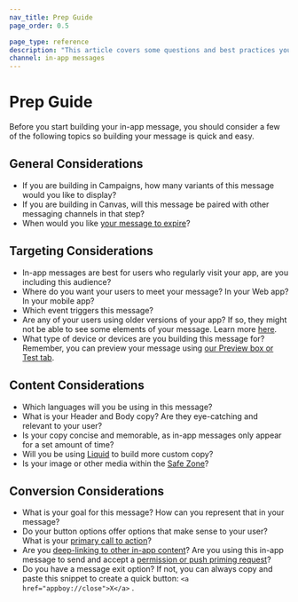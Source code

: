 ```yaml
---
nav_title: Prep Guide
page_order: 0.5

page_type: reference
description: "This article covers some questions and best practices you should consider before building your in-app messages."
channel: in-app messages
---
```


# Prep Guide

Before you start building your in-app message, you should consider a few of the following topics so building your message is quick and easy.

## General Considerations

- If you are building in Campaigns, how many variants of this message would you like to display?
- If you are building in Canvas, will this message be paired with other messaging channels in that step?
- When would you like [your message to expire]({{site.baseurl}}/canvas_in-app_messages/)?

## Targeting Considerations
- In-app messages are best for users who regularly visit your app, are you including this audience?
- Where do you want your users to meet your message? In your Web app? In your mobile app?
- Which event triggers this message?
- Are any of your users using older versions of your app? If so, they might not be able to see some elements of your message. Learn more [here]({{site.baseurl}}/user_guide/message_building_by_channel/in-app_messages/generations/).
- What type of device or devices are you building this message for? Remember, you can preview your message using [our Preview box or Test tab]({{site.baseurl}}/user_guide/message_building_by_channel/in-app_messages/testing/).

## Content Considerations
- Which languages will you be using in this message?
- What is your Header and Body copy? Are they eye-catching and relevant to your user?
- Is your copy concise and memorable, as in-app messages only appear for a set amount of time?
- Will you be using [Liquid]({{site.baseurl}}/user_guide/personalization_and_dynamic_content/liquid/using_liquid/) to build more custom copy?
- Is your image or other media within the [Safe Zone]({{site.baseurl}}/user_guide/message_building_by_channel/in-app_messages/creative_details/)?


## Conversion Considerations
- What is your goal for this message? How can you represent that in your message?
- Do your button options offer options that make sense to your user? What is your [primary call to action]({{site.baseurl}}/user_guide/message_building_by_channel/in-app_messages/create/#buttons)?
- Are you [deep-linking to other in-app content][1]? Are you using this in-app message to send and accept a [permission or push priming request][21]?
- Do you have a message exit option? If not, you can always copy and paste this snippet to create a quick button: `<a href="appboy://close">X</a>` .


[1]: {{site.baseurl}}/user_guide/personalization_and_dynamic_content/deep_linking_to_in-app_content/#deep-linking-to-in-app-content
[21]: {{site.baseurl}}/help/best_practices/push/creating_custom_opt-in_prompts/#creating-custom-opt-in-prompts
